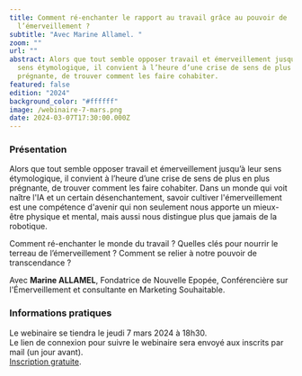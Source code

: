 ```yaml
---
title: Comment ré-enchanter le rapport au travail grâce au pouvoir de
  l’émerveillement ?
subtitle: "Avec Marine Allamel. "
zoom: ""
url: ""
abstract: Alors que tout semble opposer travail et émerveillement jusqu’à leur
  sens étymologique, il convient à l’heure d’une crise de sens de plus en plus
  prégnante, de trouver comment les faire cohabiter.
featured: false
edition: "2024"
background_color: "#ffffff"
image: /webinaire-7-mars.png
date: 2024-03-07T17:30:00.000Z
---
```

### Présentation 

Alors que tout semble opposer travail et émerveillement jusqu’à leur sens étymologique, il convient à l’heure d’une crise de sens de plus en plus prégnante, de trouver comment les faire cohabiter. Dans un monde qui voit naître l'IA et un certain désenchantement, savoir cultiver l'émerveillement est une compétence d'avenir qui non seulement nous apporte un mieux-être physique et mental, mais aussi nous distingue plus que jamais de la robotique.

Comment ré-enchanter le monde du travail ? Quelles clés pour nourrir le terreau de l’émerveillement ? Comment se relier à notre pouvoir de transcendance ?

Avec **Marine ALLAMEL**, Fondatrice de Nouvelle Epopée, Conférencière sur l'Émerveillement et consultante en Marketing Souhaitable.

### Informations pratiques

Le webinaire se tiendra le jeudi 7 mars 2024 à 18h30. \
Le lien de connexion pour suivre le webinaire sera envoyé aux inscrits par mail (un jour avant). \
[Inscription gratuite](https://positivefuture2024.wixsite.com/inscriptions/event-details/comment-re-enchanter-le-rapport-au-travail-grace-au-pouvoir-de-lemerveillement).
